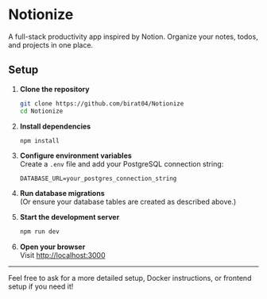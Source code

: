 # Notionize

A full-stack productivity app inspired by Notion. Organize your notes, todos, and projects in one place.

## Setup

1. **Clone the repository**
   ```sh
   git clone https://github.com/birat04/Notionize
   cd Notionize
   ```

2. **Install dependencies**
   ```sh
   npm install
   ```

3. **Configure environment variables**  
   Create a `.env` file and add your PostgreSQL connection string:
   ```
   DATABASE_URL=your_postgres_connection_string
   ```

4. **Run database migrations**  
   (Or ensure your database tables are created as described above.)

5. **Start the development server**
   ```sh
   npm run dev
   ```

6. **Open your browser**  
   Visit [http://localhost:3000](http://localhost:3000)

---

Feel free to ask for a more detailed setup, Docker instructions, or frontend setup if you need it!

